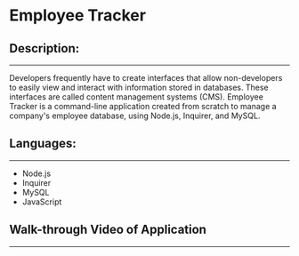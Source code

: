 # Employee Tracker

## Description:

---

Developers frequently have to create interfaces that allow non-developers to easily view and interact with information stored in databases. These interfaces are called content management systems (CMS). Employee Tracker is a command-line application created from scratch to manage a company's employee database, using Node.js, Inquirer, and MySQL.

## Languages:

---

- Node.js
- Inquirer
- MySQL
- JavaScript

## Walk-through Video of Application

---
